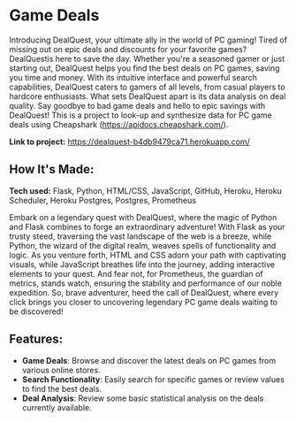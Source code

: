 # Game Deals
Introducing DealQuest, your ultimate ally in the world of PC gaming! Tired of missing out on epic deals and discounts for your favorite games? DealQuestis here to save the day. Whether you're a seasoned gamer or just starting out, DealQuest helps you find the best deals on PC games, saving you time and money. With its intuitive interface and powerful search capabilities, DealQuest caters to gamers of all levels, from casual players to hardcore enthusiasts. What sets DealQuest apart is its data analysis on deal quality. Say goodbye to bad game deals and hello to epic savings with DealQuest!
This is a project to look-up and synthesize data for PC game deals using Cheapshark (https://apidocs.cheapshark.com/).

**Link to project:** https://dealquest-b4db9479ca71.herokuapp.com/

## How It's Made:

**Tech used:** Flask, Python, HTML/CSS, JavaScript, GitHub, Heroku, Heroku Scheduler, Heroku Postgres, Postgres, Prometheus

Embark on a legendary quest with DealQuest, where the magic of Python and Flask combines to forge an extraordinary adventure! With Flask as your trusty steed, traversing the vast landscape of the web is a breeze, while Python, the wizard of the digital realm, weaves spells of functionality and logic. As you venture forth, HTML and CSS adorn your path with captivating visuals, while JavaScript breathes life into the journey, adding interactive elements to your quest. And fear not, for Prometheus, the guardian of metrics, stands watch, ensuring the stability and performance of our noble expedition. So, brave adventurer, heed the call of DealQuest, where every click brings you closer to uncovering legendary PC game deals waiting to be discovered!

## Features:
* **Game Deals**: Browse and discover the latest deals on PC games from various online stores.
* **Search Functionality**: Easily search for specific games or review values to find the best deals.
* **Deal Analysis**: Review some basic statistical analysis on the deals currently available.
